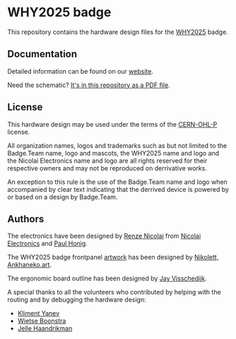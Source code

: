 # WHY2025 badge

This repository contains the hardware design files for the [WHY2025](https://why2025.org) badge.

## Documentation

Detailed information can be found on our [website](https://badge.team/docs/badges/why2025/).

Need the schematic? [It's in this repository as a PDF file](schematic.pdf).

## License

This hardware design may be used under the terms of the [CERN-OHL-P](LICENSE) license.

All organization names, logos and trademarks such as but not limited to the Badge.Team name, logo and mascots, the WHY2025 name and logo and the Nicolai Electronics name and logo are all rights reserved for their respective owners and may not be reproduced on derrivative works.

An exception to this rule is the use of the Badge.Team name and logo when accompanied by clear text indicating that the derrived device is powered by or based on a design by Badge.Team.

## Authors

The electronics have been designed by [Renze Nicolai](https://github.com/renzenicolai) from [Nicolai Electronics](https://nicolaielectronics.nl) and [Paul Honig](https://github.com/ranzbak).

The WHY2025 badge frontpanel [artwork](frontpanel/neko) has been designed by [Nikolett, Ankhaneko.art](https://www.ankhaneko.art/).

The ergonomic board outline has been designed by [Jay Visschedijk](https://github.com/JayVisschedijk).

A special thanks to all the volunteers who contributed by helping with the routing and by debugging the hardware design:
 - [Kliment Yanev](https://github.com/kliment)
 - [Wietse Boonstra](https://github.com/Wietsman)
 - [Jelle Haandrikman](https://github.com/jhaand)
